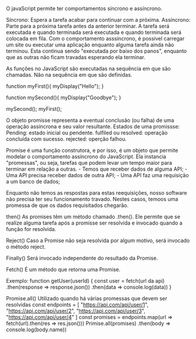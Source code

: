 O javaScript permite ter comportamentos síncrono e assíncrono.

Síncrono: Espera a tarefa acabar para continuar com a próxima.
Assíncrono: Parte para a próxima tarefa antes da anterior terminar. A tarefa será executada e quando terminada será executada e quando terminada será colocada em fila.
Com o comportamento asssíncrono, é possível carregar um site ou executar uma aplicação enquanto alguma tarefa ainda não terminou. Esta continua sendo "executada por baixo dos panos", enquanto que as outras não ficam travadas esperando ela terminar.

As funções no JavaScript são executadas na sequência em que são chamadas. Não na sequência em que são definidas.

function myFirst(){
    myDisplay("Hello");
}

function mySecond(){
    myDisplay("Goodbye");
}

mySecond();
myFirst();

O objeto promisse representa a eventual conclusão (ou falha) de uma operação assíncrona e seu valor resultante.
Estados de uma promissse:
Pending: estado inicial ou pendente.
fulfiled ou resolved: operação concluída com sucesso.
rejected: operção falhou.

Promise é uma função construtora, e por isso, é um objeto que permite modelar o comportamento assíncrono do JavaScript. Ela instancia "promessas", ou seja, tarefas que podem levar um tempo maior para terminar em relação a outras.
    - Temos que receber dados de alguma API;
    - Uma API precisa receber dados de outra API;
    - Uma API faz uma requisição a um banco de dados;

Enquanto não temos as respostas para estas reequisições, nosso software não precisa ter seu funcionamento travado. Nestes casos, temoos uma promessa de que os dados requisitados chegarão.

then()
As promises têm um método chamado .then(). Ele permite que se realize alguma tarefa após a promisse ser resolvida e invocado quando a função for resolvida.

Reject()
Caso a Promise não seja resolvida por algum motivo, será invocado o método reject.

Finally()
Será invocado independente do resultado da Promise.

Fetch()
É um método que retorna uma Promise.

Exemplo:
function getUser(userId) {
    const user = fetch(url da api)
    .then(response => response.json())
    .then(data => console.log(data))
}

Promise.all()
Utilizado quando há várias promessas que devem ser resolvidas
const endpoints = [
    "https://api.com/api/user/1",
    "https://api.com/api/user/2",
    "https://api.com/api/user/3",
    "https://api.com/api/user/4"
]
const promises = endpoints.map(url => fetch(url).then(res => res.json()))
Primise.all(promises)
.then(body => console.log(body.name))